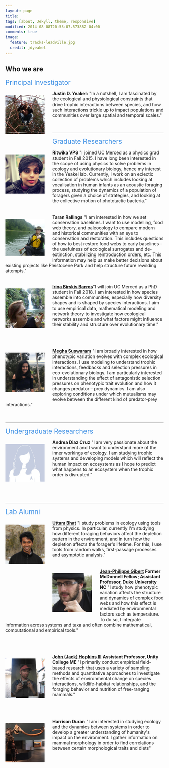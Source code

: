 ```yaml
---
layout: page
title:
tags: [about, Jekyll, theme, responsive]
modified: 2014-08-08T20:53:07.573882-04:00
comments: true
image:
  feature: tracks-leadville.jpg
  credit: jdyeakel
---
```




<!---
Our group is generally interested in the physical and biological constraints that shape trophic interactions, and how changes in these interactions impact community dynamics over both ecological and evolutionary time. 
We employ both theoretical as well as empirical approaches to address many different aspects of problems that fall within this central focus, including but not limited to:   

* Nonlinear dynamics   
* Stochastic processes   
* Dynamic programming   
* Stable isotopes   
* Historical records
* Paleontological data   



I generally use network-theoretic approaches – combined with empirical measures of interactions e.g. stable isotopic data – to try to understand how species interactions trickle up to impact the structure and functioning of ecological communities. My long-term interests fall into 3 core themes:

* the proximate drivers and ultimate effects of species interactions
* the effects of large-scale (spatial and temporal) factors on community assembly and dis-assembly
* the interplay between landscape structure and population/community dynamics
-->


## Who we are

<span style="text-align=left;font-size:1.5em;color:#4292E5;">Principal Investigator</span>   
<div>
<p style="float: left;padding-right:25px"><img src="/images/justin-web.jpg" width="125"></p>    
<b>Justin D. Yeakel:</b> "In a nutshell, I am fascinated by the ecological and physiological constraints that drive trophic interactions between species, and how such interactions trickle up to impact populations and communities over large spatial and temporal scales." <BR> <BR>
</div>       

<BR CLEAR="...">   

<!-- --- 

<span style="text-align=left;font-size:1.5em;color:#4292E5;">Postdoctoral Researchers</span>   

<BR CLEAR="..."> -->

---

<span style="text-align=left;font-size:1.5em;color:#4292E5;">Graduate Researchers</span> 
<div>
<p style="float: left;padding-right:25px"><img src="/images/Ritwika-web2.jpg" width="125"></p>
<b>Ritwika VPS</b> "I joined UC Merced as a physics grad student in Fall 2015. I have long been interested in the scope of using physics to solve problems in ecology and evolutionary biology, hence my interest in the Yeakel lab. Currently, I work on an eclectic collection of problems which includes looking at vocalisation in human infants as an acoustic foraging process, studying the dynamics of a population of foragers given a choice of strategies, and looking at the collective motion of phototactic bacteria."  <BR> <BR>     
</div>     

<BR CLEAR="...">

<div>
<p style="float: left;padding-right:25px"><img src="/images/Taran-web.jpg" width="125"></p>
<b>Taran Rallings</b> "I am interested in how we set conservation baselines. I want to use modelling, food web theory, and paleocology to compare modern and historical communities with an eye to  conservation and restoration. This includes questions of how to best restore food webs to early baselines - the usefulness of ecological surrogates and de-extinction, stabilizing reintroduction orders, etc. This information may help us make better decisions about existing projects like Pleistocene Park and help structure future rewilding attempts."  <BR> <BR>     
</div>     

<BR CLEAR="...">   

<div>
<p style="float: left;padding-right:25px"><img src="/images/Irina-web.jpg" width="125"></p>
 <b><a href="https://birskisbarros.weebly.com/" target="_blank">Irina Birskis Barros</a></b>"I will join UC Merced as a PhD student in Fall 2018. I am interested in how species assemble into communities, especially how diversity shapes and is shaped by species interactions. I aim to use empirical data, mathematical modeling and network theory to investigate how ecological networks assemble and what factors might influence their stability and structure over evolutionary time."  <BR> <BR> <BR> <BR>     
</div>     

<BR CLEAR="...">

<div>
<p style="float: left;padding-right:25px"><img src="/images/Megha-web.jpg" width="125"></p>
<b><a href="http://www.meghasuswaram.com" target="_blank">Megha Suswaram</a></b> "I am broadly interested in how phenotypic variation evolves with complex ecological interactions. I use modeling to understand trophic interactions, feedbacks and selection pressures in eco-evolutionary biology.  I am particularly interested in understanding the effect of antagonistic selection pressures on phenotypic trait evolution and how it changes predator – prey dynamics. I am also exploring conditions under which mutualisms may evolve between the different kind of predator-prey interactions."  <BR> <BR>     
</div>     

<BR CLEAR="...">

---    

<span style="text-align=left;font-size:1.5em;color:#4292E5;">Undergraduate Researchers</span> 
<div>
<p style="float: left;padding-right:25px"><img src="/images/person.jpg" width="125"></p>
<b>Andrea Diaz Cruz</b> "I am very passionate about the environment and I want to understand more of the inner workings of ecology. I am studying trophic systems and developing models which will reflect the human impact on ecosystems as I hope to predict what happens to an ecosystem when the trophic order is disrupted."  <BR> <BR> <BR> <BR>     
</div>     

<BR CLEAR="...">

---

<span style="text-align=left;font-size:1.5em;color:#4292E5;">Lab Alumni</span>
<div>
<p style="float: left;padding-right:25px"><img src="/images/Uttam-web.jpg" width="125"></p> <b><a href="https://scholar.google.com/citations?user=8AVQ7NgAAAAJ&hl=en" target="_blank">Uttam Bhat</a></b>  "I study problems in ecology using tools from physics. In particular, currently I'm studying how different foraging behaviors affect the depletion pattern in the environment, and in turn how the depletion affects the forager's lifetime. For this, I use tools from random walks, first-passage processes and asymptotic analysis."  <BR> <BR>     
</div>     

<BR CLEAR="...">

<div>
<p style="float: left;padding-right:25px"><img src="/images/JP-web.jpg" width="125"></p> <b><a href="http://jeanpgibert.weebly.com" target="_blank">Jean-Philippe Gibert</a></b> <b>Former McDonnell Fellow; Assistant Professor, Duke University NC</b> "I study how phenotypic variation affects the structure and dynamics of complex food webs and how this effect is mediated by environmental factors such as temperature. To do so, I integrate information across systems and taxa and often combine mathematical, computational and empirical tools." <BR> <BR> <BR> <BR> 
</div>      

<BR CLEAR="...">

<div>
<p style="float: left;padding-right:25px"><img src="/images/Jack-web.jpg" width="125"></p> <b><a href="http://jackhopkinswildlife.com" target="_blank">John (Jack) Hopkins III</a></b> <b>Assistant Professor, Unity College ME</b> "I primarily conduct empirical field-based research that uses a variety of sampling methods and quantitative approaches to investigate the effects of environmental change on species interactions, wildlife-habitat relationships, and the foraging behavior and nutrition of free-ranging mammals." <BR> <BR> <BR> <BR>
</div>      

<BR CLEAR="...">

<div>
<p style="float: left;padding-right:25px"><img src="/images/Harrison-web.jpg" width="125"></p>
<b>Harrison Duran</b> "I am interested in studying ecology and the dynamics between systems in order to develop a greater  understanding of  humanity's impact on the environment. I gather information on mammal morphology in order to find correlations between certain morphological traits and diets"  <BR> <BR>     
</div>     





         

<!---
###Background

I graduated in 2004 from Kent State University in Ohio (my home state) with a degree in Biological Anthropology, a minor in biology, and specializing in outdoor education (I spent two years working at LongAcre Expeditions, and am a graduate of the NOLS Alaska summer course).
After reading Chaos by James Glieck in 2003, and his beautiful descriptions of the Santa Cruz campus, I sent a random email to [Paul Koch](http://www.es.ucsc.edu/~pkoch/), a professor at UCSC specializing in using stable isotopes to study modern and paleo ecosystems.
He ended up offering me a job in the mass spec facility at UCSC, where I worked for two years before becoming a graduate student in the Ecology and Evolutionary Biology Department.   
<br>
While at UCSC, I began working with [Nate Dominy](https://biology.dartmouth.edu/people/nathaniel-j-dominy) in the Anthropology Department and ended up spending 3 field seasons all over sub-Saharan Africa studying mole rats, forest canopies, and fur seals, among other things.
During the latter half of my Ph.D., I began working with [Marc Mangel](http://users.soe.ucsc.edu/~msmangel/) using quantitative approaches to study dietary behaviors and the compensatory dynamics of fish recruitment, finishing my degree in 2012.     
<br>
From 2012-2014, I was a postdoctoral fellow at Simon Fraser University working with Jon Moore on the metapopulation dynamics of aquatic species - specifically those constrained to river watersheds.
I had a great time learning about the insane life-history of salmon, and got to spend a lot of time with people who know those systems inside and out, including [Jon](http://moorelab.wix.com/moorelab), [Mike Beakes](http://scholar.google.ca/citations?user=vB5kMZoAAAAJ&hl=en), [Corey Phillis](http://coreyphillis.github.io), and [Sean Anderson](http://seananderson.ca). 
Not being a specialist in any one system, it was a humbling and exciting experience!   
<br>
As of June, 2014 I began as an Omidyar Postdoctoral Fellow at the Santa Fe Institute in Santa Fe, New Mexico. SFI has no boundaries between disciplines, and I feel lucky to work alongside so many excellent people spanning so many subject areas.
Check out the rest of my website for info on research interests and news of recent work! Thanks for visiting,  
&nbsp;&nbsp;&nbsp;&nbsp;*-JD Yeakel, October 2014*
-->
<!---
My wife Charlene Chow is an artist. [Check out her website here!](http://charleneeliz.wordpress.com)
-->
